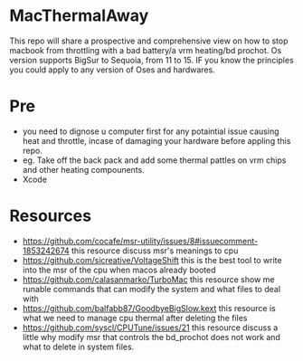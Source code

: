# MacThermalAway
This repo will share a prospective and comprehensive view on how to stop macbook from throttling with a bad battery/a vrm heating/bd prochot. Os version supports BigSur to Sequoia, from 11 to 15. IF you know the principles you could apply to any version of Oses and hardwares. 
# Pre
- you need to dignose u computer first for any potaintial issue causing heat and throttle, incase of damaging your hardware before appling this repo.
- eg. Take off the back pack and add some thermal pattles on vrm chips and other heating compounents.
- Xcode
# Resources
- https://github.com/cocafe/msr-utility/issues/8#issuecomment-1853242674 this resource discuss msr's meanings to cpu
- https://github.com/sicreative/VoltageShift this is the best tool to write into the msr of the cpu when macos already booted
- https://github.com/calasanmarko/TurboMac this resource show me runable commands that can modify the system and what files to deal with
- https://github.com/balfabb87/GoodbyeBigSlow.kext this resource is what we need to manage cpu thermal after deleting the files
- https://github.com/syscl/CPUTune/issues/21 this resource discuss a little why modify msr that controls the bd_prochot does not work and what to delete in system files.
